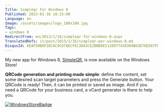 ```yaml
---
Title: Simpleqr For Windows 8
Published: 2013-01-16 18:15:00
Language: en
Image: /assets/images/logo_100x100.jpg
Tags:
- windows 8
RedirectFrom: en/2013/1/16/simpleqr-for-windows-8.aspx
TranslatedRefs: it/post/2013/1/16/simpleqr-per-windows-8.md
DisqusId: 6EAF50B0F2DCAC9CD78ECFEC2DA3CE2BBB9E5128977438304B63D76EE67F89A1
---
```

My new app for Windows 8, <a href="http://apps.microsoft.com/windows/app/simpleqr/d0777dd3-0117-4ded-be0c-ae3ccd459e6d" target="_blank">SimpleQR</a>, is now available on the Windows Store!

**QRCode generation and printing made simple**: define the content, set some desired scan target parameters and press the Generate button. Your QRCode is ready! Then, it can be printed or saved as image. And if you need a QRCode for your business card, a vCard generator is there to help you.

<a href="http://apps.microsoft.com/windows/app/simpleqr/d0777dd3-0117-4ded-be0c-ae3ccd459e6d" target="_blank">![WindowsStoreBadge](/assets/images/winstore_badge_200x64.jpg)</a>